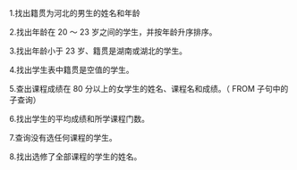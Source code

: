 1.找出籍贯为河北的男生的姓名和年龄

2.找出年龄在 20 ～ 23 岁之间的学生，并按年龄升序排序。

3.找出年龄小于 23 岁、籍贯是湖南或湖北的学生。

4.找出学生表中籍贯是空值的学生。

5.查出课程成绩在 80 分以上的女学生的姓名、课程名和成绩。（ FROM 子句中的子查询）

6.找出学生的平均成绩和所学课程门数。

7.查询没有选任何课程的学生。

8.找出选修了全部课程的学生的姓名。
